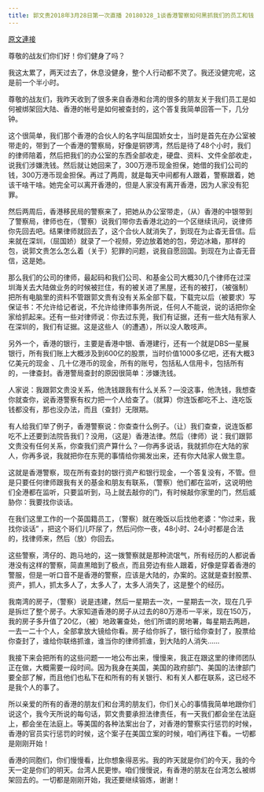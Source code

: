 ```yaml
---
title: 郭文贵2018年3月28日第一次直播 20180328_1谈香港警察如何黑抓我们的员工和钱
---
```


[原文連接](https://gnews.org/ThreadView/53481918)

尊敬的战友们你们好！你们健身了吗？


我这太累了，两天过去了，休息没健身，整个人行动都不灵了。我还没健完呢，这是前一个半小时。


尊敬的战友们，我昨天收到了很多来自香港和台湾的很多的朋友关于我们员工是如何被绑架回大陆、香港的帐号是如何被查封的，这个答复我简单回答一下，几分钟。


这个很简单，我们那个香港的合伙人的名字叫屈国娇女士，当时是首先在办公室被带走的，带到了一个香港的警察局，好像是铜锣湾，然后是待了48个小时，我们的律师陪着，然后把我们的办公室的东西全部收走，硬盘、资料、文件全部收走，说我们涉嫌洗钱。然后就让她回来了，300万港币现金担保，她借的我们公司的钱，300万港币现金担保。再过了两周，就是每天中间都有人跟着，警察跟着，她该干啥干啥。她完全可以离开香港的，但是人家没有离开香港，因为人家没有犯罪。


然后两周后，香港移民局的警察来了，把她从办公室带走，（从）香港的中银带到了警察局，律师也在，（警察）说我们带你去香港北边的一个区继续讯问，说律师你先回去吧。结果律师就回去了，这个合伙人就消失了，到现在为止杳无音信。后来就在深圳，（屈国娇）就录了一个视频，旁边放着她的包，旁边冰箱，那样的包，说郭文贵怎么怎么着（关于）犯罪的问题，说我自愿回国。到现在为止杳无音信，这是她。


那么我们的公司的律师，最起码和我们公司、和基金公司大概30几个律师在过深圳海关去大陆做业务的时候被拦住，有的被关进了黑屋，还有的被打，（被强制）把所有电脑里的资料不管跟郭文贵有没有关系全部下载，下载完以后（被要求）写保证书：不允许给记者说，不允许给律师事务所说，任何人不能说，说的话把你全家给抓起来。还有一些对律师说：你去过东莞，我们有证据，还有一些大陆有家人在深圳的，我们有证据。这是这些人（的遭遇），所以没人敢吱声。


另外一个，香港的银行，主要是香港中银、香港建行，还有一个就是DBS—星展银行，所有我们账上大概涉及到600亿的股票，当时价值1000多亿吧，还有大概3亿美元的现金 、几十亿港币的现金，所有的账号，包括私人信用卡，包括所有的，一律查封。香港警局查封的原因很简单：涉嫌洗钱。


人家说：我跟郭文贵没关系，他洗钱跟我有什么关系？—没这事，他洗钱，我想查你就查你，说香港警察有权力把一个人给查了。（就算）你连饭都吃不上、连吃饭钱都没有，那也没办法，而且（查封）无限期。


有人给我们举了例子，香港警察说：你查查什么例子。（让）我们查查，说连饭都吃不上还要到法院告我们？没用，（这是）香港法律。然后（律师）说：我们跟郭文贵没有任何关系，你查我们资产算什么？—你再多说话，我就抓你在大陆的家人，你再多说，我就把你在东莞的事情给你揭发出来，还有你大陆家人做生意。


这就是香港警察，现在所有查封的银行资产和银行现金，一个答复没有，不管。但是只要任何律师跟我有关的基金和朋友有联系，（警察）他们都在监听，这说明他们全港都在监听，只要监听到，马上就去敲你的门，有时候敲你家里的门，然后威胁你：我要找你谈话。


在我们这里工作的一个英国籍员工，（警察）就在晚饭以后找他老婆：“你过来，我找你谈话” ，把这个哥们儿吓尿了，然后问你一夜，48小时、24小时都是合法的，找律师来，然后（放）你回去。


这些警察，湾仔的、跑马地的，这一拨警察就是那种流氓气，所有经历的人都说香港没有这样的警察，简直黑暗到了极点，而且旁边有些人跟着，好像是穿着香港的警服，但是一听口音不是香港的警察，应该是大陆的，办案的。这就是查封股票、资产，抓人，抓太多人了，太多人了，太多人消失了，这是整个的经历。


我南湾的房子，（警察）说是违建，然后一星期去一次，一星期去一次，现在几乎是拆烂了整个房子。大家知道香港的房子从过去的80万港币一平米，现在150万，我的房子多升值了20亿，（被）地政署查处，他们所谓的房地署，每星期去两趟，一去一二十个人，全部拿放大镜给你看。房子给你拆了，银行给你查封了，股票给你查封了，谁给你联络抓谁，谁当你的律师抓谁，到大陆的人消失……


我接下来会把所有的这些问题一一地公布出来，慢慢来，我正在跟这里的律师团队正在做，大概需要一段时间。因为我身在美国，美国的政府部门、美国的法律部门要全部了解，而且他们也私下在和所有的有关银行、和有关人都在联系，这已经不是我个人的事了。


所以亲爱的所有的香港的朋友们和台湾的朋友们，你们关心的事情我简单地跟你们说这个，我今天所说的每句话，郭文贵要承担法律责任，有一天我们都会坐在法庭上，都会坐在法庭上。等美国的各种法案出台了，对香港的警察实行惩罚的时候，香港的官员实行惩罚的时候，这个案子在美国立案的时候，咱们再往下看。一切都是刚刚开始！


香港的同胞们，你们慢慢看，比你想象得恶劣。我的昨天就是你们的今天，我的今天一定是你们的明天。台湾人民更惨。咱们慢慢说，有香港的朋友在台湾怎么被绑架回去的。一切都是刚刚开始，我还要继续锻炼，谢谢！
